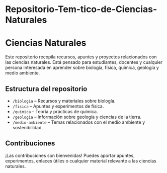 # Repositorio-Tem-tico-de-Ciencias-Naturales
# Ciencias Naturales

Este repositorio recopila recursos, apuntes y proyectos relacionados con las ciencias naturales. Está pensado para estudiantes, docentes y cualquier persona interesada en aprender sobre biología, física, química, geología y medio ambiente.

## Estructura del repositorio

- `/biologia` – Recursos y materiales sobre biología.
- `/fisica` – Apuntes y experimentos de física.
- `/quimica` – Teoría y prácticas de química.
- `/geologia` – Información sobre geología y ciencias de la tierra.
- `/medio-ambiente` – Temas relacionados con el medio ambiente y sostenibilidad.

## Contribuciones

¡Las contribuciones son bienvenidas! Puedes aportar apuntes, experimentos, enlaces útiles o cualquier material relevante a las ciencias naturales.
